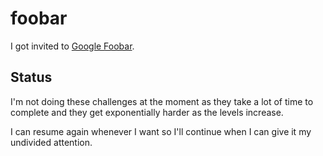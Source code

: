 # foobar

I got invited to [Google Foobar](https://foobar.withgoogle.com).

## Status

I'm not doing these challenges at the moment as they take a lot of time to 
complete and they get exponentially harder as the levels increase.

I can resume again whenever I want so I'll continue when I can give it my undivided attention.
